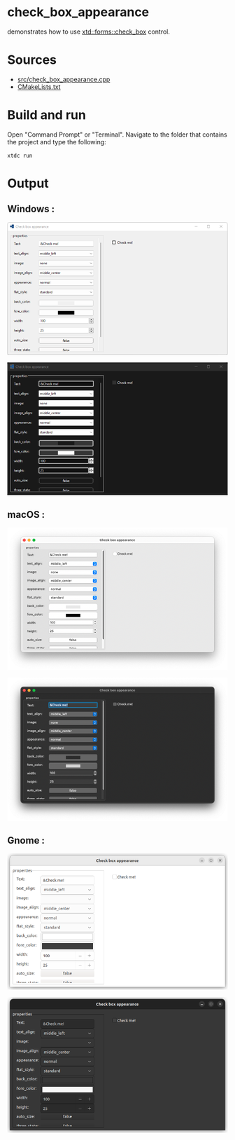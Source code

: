 # check_box_appearance

demonstrates how to use [xtd::forms::check_box](https://codedocs.xyz/gammasoft71/xtd/classxtd_1_1forms_1_1check__box.html) control.

# Sources

* [src/check_box_appearance.cpp](src/check_box_appearance.cpp)
* [CMakeLists.txt](CMakeLists.txt)

# Build and run

Open "Command Prompt" or "Terminal". Navigate to the folder that contains the project and type the following:

```shell
xtdc run
```

# Output

## Windows :

![Screenshot](../../../../docs/pictures/examples/check_box_appearance_w.png)

![Screenshot](../../../../docs/pictures/examples/check_box_appearance_wd.png)

## macOS :

![Screenshot](../../../../docs/pictures/examples/check_box_appearance_m.png)

![Screenshot](../../../../docs/pictures/examples/check_box_appearance_md.png)

## Gnome :

![Screenshot](../../../../docs/pictures/examples/check_box_appearance_g.png)

![Screenshot](../../../../docs/pictures/examples/check_box_appearance_gd.png)
